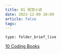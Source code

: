 ```yaml
---
title: 01 视觉小说
date: 2023-12-09 10:09
article: false
tags: 
---
```


```ccard
type: folder_brief_live
```

[10 Coding Books](../../04%20Coding%20&%20Tech/10%20Coding%20Books/10%20Coding%20Books)
